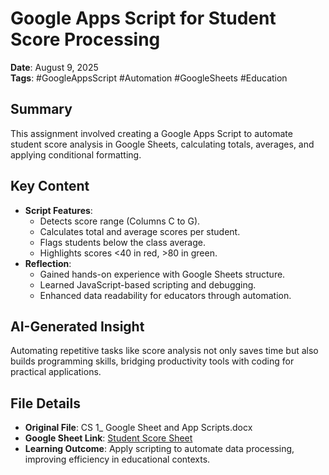 # Google Apps Script for Student Score Processing

**Date**: August 9, 2025  
**Tags**: #GoogleAppsScript #Automation #GoogleSheets #Education

## Summary
This assignment involved creating a Google Apps Script to automate student score analysis in Google Sheets, calculating totals, averages, and applying conditional formatting.

## Key Content
- **Script Features**:
  - Detects score range (Columns C to G).
  - Calculates total and average scores per student.
  - Flags students below the class average.
  - Highlights scores <40 in red, >80 in green.
- **Reflection**:
  - Gained hands-on experience with Google Sheets structure.
  - Learned JavaScript-based scripting and debugging.
  - Enhanced data readability for educators through automation.

## AI-Generated Insight
Automating repetitive tasks like score analysis not only saves time but also builds programming skills, bridging productivity tools with coding for practical applications.

## File Details
- **Original File**: CS 1_ Google Sheet and App Scripts.docx
- **Google Sheet Link**: [Student Score Sheet](https://docs.google.com/spreadsheets/d/1zJjVVcuSAlcp_HqIFQf0pWtUxCL4mZDJuDmW1IxB-xs/edit?gid=0#gid=0)
- **Learning Outcome**: Apply scripting to automate data processing, improving efficiency in educational contexts.
